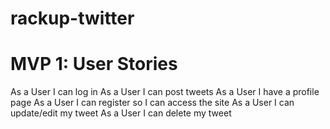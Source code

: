 # rackup-twitter

# MVP 1: User Stories
As a User I can log in
As a User I can post tweets
As a User I have a profile page
As a User I can register so I can access the site
As a User I can update/edit my tweet
As a User I can delete my tweet 
